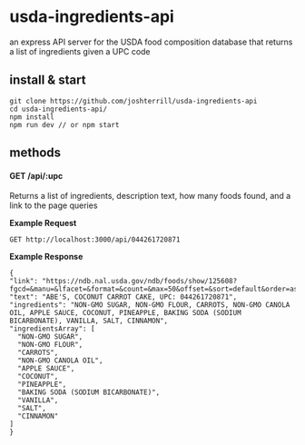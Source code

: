 # usda-ingredients-api

an express API server for the USDA food composition database that returns a list of ingredients given a UPC code

## install & start

```
git clone https://github.com/joshterrill/usda-ingredients-api
cd usda-ingredients-api/
npm install
npm run dev // or npm start
```

## methods

#### GET /api/:upc

Returns a list of ingredients, description text, how many foods found, and a link to the page queries

**Example Request**

`GET http://localhost:3000/api/044261720871`

**Example Response**
```
{
"link": "https://ndb.nal.usda.gov/ndb/foods/show/125608?fgcd=&manu=&lfacet=&format=&count=&max=50&offset=&sort=default&order=asc&qlookup=044261720871&ds=&qt=&qp=&qa=&qn=&q=&ing=",
"text": "ABE'S, COCONUT CARROT CAKE, UPC: 044261720871",
"ingredients": "NON-GMO SUGAR, NON-GMO FLOUR, CARROTS, NON-GMO CANOLA OIL, APPLE SAUCE, COCONUT, PINEAPPLE, BAKING SODA (SODIUM BICARBONATE), VANILLA, SALT, CINNAMON",
"ingredientsArray": [
  "NON-GMO SUGAR",
  "NON-GMO FLOUR",
  "CARROTS",
  "NON-GMO CANOLA OIL",
  "APPLE SAUCE",
  "COCONUT",
  "PINEAPPLE",
  "BAKING SODA (SODIUM BICARBONATE)",
  "VANILLA",
  "SALT",
  "CINNAMON"
]
}
```